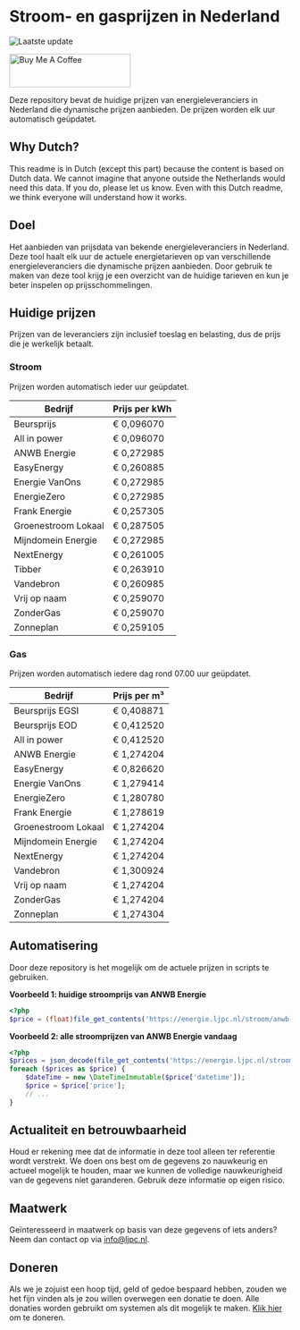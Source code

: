# Stroom- en gasprijzen in Nederland

![Laatste update](https://img.shields.io/badge/laatste%20update-2025--04--02%2021%3A00%20CET-brightgreen)

<a href="https://www.buymeacoffee.com/Lars-" target="_blank"><img src="https://cdn.buymeacoffee.com/buttons/v2/default-orange.png" alt="Buy Me A Coffee" height="60" style="height: 60px !important;width: 217px !important;" ></a>

Deze repository bevat de huidige prijzen van energieleveranciers in Nederland die dynamische prijzen aanbieden. De prijzen worden elk uur automatisch geüpdatet.

## Why Dutch?

This readme is in Dutch (except this part) because the content is based on Dutch data. We cannot imagine that anyone outside the Netherlands would need this data. If you do, please let us know. Even with this Dutch readme, we think
everyone will understand how it works.

## Doel

Het aanbieden van prijsdata van bekende energieleveranciers in Nederland. Deze tool haalt elk uur de actuele energietarieven op van verschillende energieleveranciers die dynamische prijzen aanbieden. Door gebruik te maken van deze tool
krijg je een overzicht van de huidige tarieven en kun je beter inspelen op prijsschommelingen.

## Huidige prijzen

Prijzen van de leveranciers zijn inclusief toeslag en belasting, dus de prijs die je werkelijk betaalt.

### Stroom

Prijzen worden automatisch ieder uur geüpdatet.

 Bedrijf | Prijs per kWh 
---------|---------------
Beursprijs | € 0,096070
All in power | € 0,096070
ANWB Energie | € 0,272985
EasyEnergy | € 0,260885
Energie VanOns | € 0,272985
EnergieZero | € 0,272985
Frank Energie | € 0,257305
Groenestroom Lokaal | € 0,287505
Mijndomein Energie | € 0,272985
NextEnergy | € 0,261005
Tibber | € 0,263910
Vandebron | € 0,260985
Vrij op naam | € 0,259070
ZonderGas | € 0,259070
Zonneplan | € 0,259105


### Gas

Prijzen worden automatisch iedere dag rond 07.00 uur geüpdatet.

 Bedrijf | Prijs per m³ 
---------|--------------
Beursprijs EGSI | € 0,408871
Beursprijs EOD | € 0,412520
All in power | € 0,412520
ANWB Energie | € 1,274204
EasyEnergy | € 0,826620
Energie VanOns | € 1,279414
EnergieZero | € 1,280780
Frank Energie | € 1,278619
Groenestroom Lokaal | € 1,274204
Mijndomein Energie | € 1,274204
NextEnergy | € 1,274204
Vandebron | € 1,300924
Vrij op naam | € 1,274204
ZonderGas | € 1,274204
Zonneplan | € 1,274304


## Automatisering

Door deze repository is het mogelijk om de actuele prijzen in scripts te gebruiken.

**Voorbeeld 1: huidige stroomprijs van ANWB Energie**

```php
<?php
$price = (float)file_get_contents('https://energie.ljpc.nl/stroom/anwb-energie-nu.txt');

```

**Voorbeeld 2: alle stroomprijzen van ANWB Energie vandaag**

```php
<?php
$prices = json_decode(file_get_contents('https://energie.ljpc.nl/stroom/all-in-power-vandaag.json'),true);
foreach ($prices as $price) {
    $dateTime = new \DateTimeImmutable($price['datetime']);
    $price = $price['price'];
    // ...
}
```

## Actualiteit en betrouwbaarheid

Houd er rekening mee dat de informatie in deze tool alleen ter referentie wordt verstrekt. We doen ons best om de gegevens zo nauwkeurig en actueel mogelijk te houden, maar we kunnen de volledige nauwkeurigheid van de gegevens niet
garanderen. Gebruik deze informatie op eigen risico.

## Maatwerk

Geïnteresseerd in maatwerk op basis van deze gegevens of iets anders? Neem dan contact op
via [info@ljpc.nl](mailto:info@ljpc.nl?subject=Energie%20prijzen).

## Doneren

Als we je zojuist een hoop tijd, geld of gedoe bespaard hebben, zouden we het fijn vinden als je zou willen overwegen een
donatie te doen. Alle donaties worden gebruikt om systemen als dit mogelijk te
maken. [Klik hier](https://www.buymeacoffee.com/Lars-) om te doneren.
